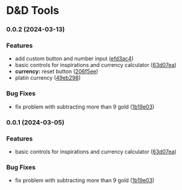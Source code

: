 # D&D Tools
### 0.0.2 (2024-03-13)


### Features

* add custom button and number input ([efd3ac4](https://github.com/S-K-Lieren/dnd-tools/commit/efd3ac4607b030c1eb10db69dfe5dde179b4254a))
* basic controls for inspirations and currency calculator ([63d07ea](https://github.com/S-K-Lieren/dnd-tools/commit/63d07ea086ece6bbe359f304267e2f703b88cb82))
* **currency:** reset button ([206f5ee](https://github.com/S-K-Lieren/dnd-tools/commit/206f5ee36b9285b0a23ad4d2f6a5b52602ba9e4d))
* platin currency ([49eb298](https://github.com/S-K-Lieren/dnd-tools/commit/49eb2986776dbeb2a7b9f284ca7916acc90b5ef0))


### Bug Fixes

* fix problem with subtracting more than 9 gold ([1b19e03](https://github.com/S-K-Lieren/dnd-tools/commit/1b19e03a51882aab64d44e4c1bdfbf2dcb3e6189))

### 0.0.1 (2024-03-05)


### Features

* basic controls for inspirations and currency calculator ([63d07ea](https://github.com/MunkiWinchester/dnd-tools/commit/63d07ea086ece6bbe359f304267e2f703b88cb82))


### Bug Fixes

* fix problem with subtracting more than 9 gold ([1b19e03](https://github.com/MunkiWinchester/dnd-tools/commit/1b19e03a51882aab64d44e4c1bdfbf2dcb3e6189))
